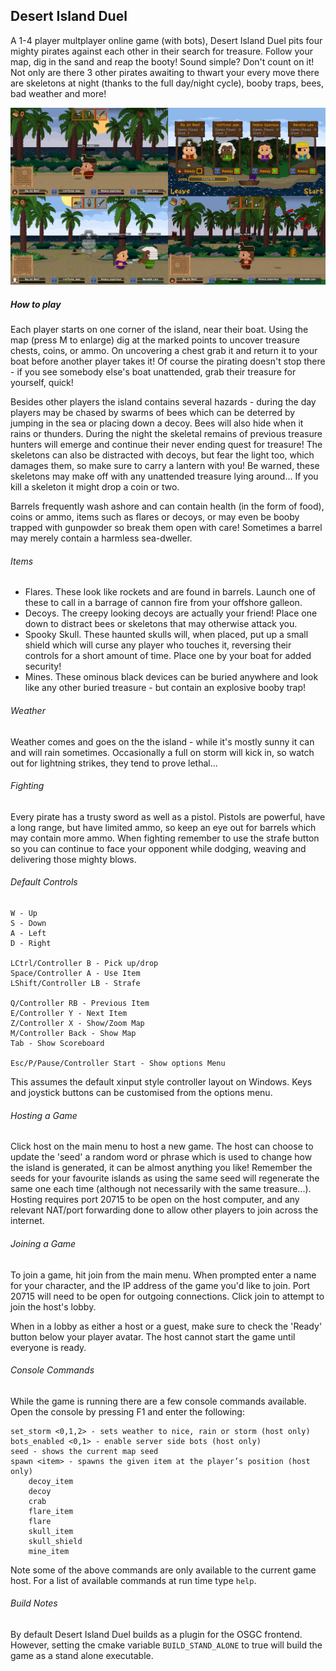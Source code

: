 Desert Island Duel
------------------

A 1-4 player multplayer online game (with bots), Desert Island Duel pits four mighty pirates against each other in their search for treasure. Follow your map, dig in the sand and reap the booty! Sound simple? Don't count on it! Not only are there 3 other pirates awaiting to thwart your every move there are skeletons at night (thanks to the full day/night cycle), booby traps, bees, bad weather and more!

![Desert Island Duel](../screens/pirates_44.png?raw=true "Desert Island Duel plugin")

##### How to play
Each player starts on one corner of the island, near their boat. Using the map (press M to enlarge) dig at the marked points to uncover treasure chests, coins, or ammo. On uncovering a chest grab it and return it to your boat before another player takes it! Of course the pirating doesn't stop there - if you see somebody else's boat unattended, grab their treasure for yourself, quick!

Besides other players the island contains several hazards - during the day players may be chased by swarms of bees which can be deterred by jumping in the sea or placing down a decoy. Bees will also hide when it rains or thunders. During the night the skeletal remains of previous treasure hunters will emerge and continue their never ending quest for treasure! The skeletons can also be distracted with decoys, but fear the light too, which damages them, so make sure to carry a lantern with you! Be warned, these skeletons may make off with any unattended treasure lying around... If you kill a skeleton it might drop a coin or two.

Barrels frequently wash ashore and can contain health (in the form of food), coins or ammo, items such as flares or decoys, or may even be booby trapped with gunpowder so break them open with care! Sometimes a barrel may merely contain a harmless sea-dweller.

###### Items

 * Flares. These look like rockets and are found in barrels. Launch one of these to call in a barrage of cannon fire from your offshore galleon.
 * Decoys. The creepy looking decoys are actually your friend! Place one down to distract bees or skeletons that may otherwise attack you.
 * Spooky Skull. These haunted skulls will, when placed, put up a small shield which will curse any player who touches it, reversing their controls for a short amount of time. Place one by your boat for added security!
 * Mines. These ominous black devices can be buried anywhere and look like any other buried treasure - but contain an explosive booby trap!


###### Weather
Weather comes and goes on the the island - while it's mostly sunny it can and will rain sometimes. Occasionally a full on storm will kick in, so watch out for lightning strikes, they tend to prove lethal...

###### Fighting
Every pirate has a trusty sword as well as a pistol. Pistols are powerful, have a long range, but have limited ammo, so keep an eye out for barrels which may contain more ammo. When fighting remember to use the strafe button so you can continue to face your opponent while dodging, weaving and delivering those mighty blows.

###### Default Controls
    W - Up  
    S - Down  
    A - Left  
    D - Right  

    LCtrl/Controller B - Pick up/drop  
    Space/Controller A - Use Item  
    LShift/Controller LB - Strafe  

    Q/Controller RB - Previous Item  
    E/Controller Y - Next Item  
    Z/Controller X - Show/Zoom Map  
    M/Controller Back - Show Map  
    Tab - Show Scoreboard  

    Esc/P/Pause/Controller Start - Show options Menu  

This assumes the default xinput style controller layout on Windows. Keys and joystick buttons can be customised from the options menu.

###### Hosting a Game
Click host on the main menu to host a new game. The host can choose to update the 'seed' a random word or phrase which is used to change how the island is generated, it can be almost anything you like! Remember the seeds for your favourite islands as using the same seed will regenerate the same one each time (although not necessarily with the same treasure...). Hosting requires port 20715 to be open on the host computer, and any relevant NAT/port forwarding done to allow other players to join across the internet.

###### Joining a Game
To join a game, hit join from the main menu. When prompted enter a name for your character, and the IP address of the game you'd like to join. Port 20715 will need to be open for outgoing connections. Click join to attempt to join the host's lobby.

When in a lobby as either a host or a guest, make sure to check the 'Ready' button below your player avatar. The host cannot start the game until everyone is ready.

###### Console Commands
While the game is running there are a few console commands available. Open the console by pressing F1 and enter the following:

    set_storm <0,1,2> - sets weather to nice, rain or storm (host only)
    bots_enabled <0,1> - enable server side bots (host only)
    seed - shows the current map seed
    spawn <item> - spawns the given item at the player’s position (host only)
        decoy_item
        decoy
        crab
        flare_item
        flare
        skull_item
        skull_shield
        mine_item
    
Note some of the above commands are only available to the current game host. For a list of available commands at run time type `help`.

###### Build Notes
By default Desert Island Duel builds as a plugin for the OSGC frontend. However, setting the cmake variable `BUILD_STAND_ALONE` to true will build the game as a stand alone executable.
